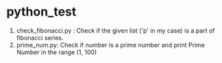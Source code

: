 # python_test

1. check_fibonacci.py : Check if the given list ('p' in my case) is a part of fibonacci series.</br>
2. prime_num.py: Check if number is a prime number and print Prime Number in the range (1, 100) </br>
